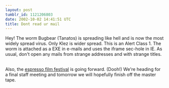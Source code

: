 ```yaml
---
layout: post
tumblr_id: 1121206803  
date: 2002-10-02 14:41:51 UTC
title: Dont read ur mail
---
```


Hey! The worm Bugbear (Tanatos) is spreading like hell and is now the most widely spread virus. Only Klez is wider spread. This is an Alert Class 1. The worm is attached as a EXE in e-mails and uses the iframe sec-hole in IE. As usual, don't open any mails from strange addresses and with strange titles.
<br/>

<br/>
Also, the <a href="http://flajm.com/espresso/" target="_blank">espresso film festival</a> is going forward. (Dooh!) We're heading for a final staff meeting and tomorrow we will hopefully finish off the master tape.
